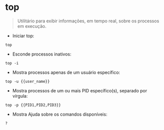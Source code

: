 # top

> Utilitário para exibir informações, em tempo real, sobre os processos em execução.

- Iniciar top:

`top`

- Esconde processos inativos:

`top -i`

- Mostra processos apenas de um usuário específico:

`top -u {{user_name}}`

- Mostra processos de um ou mais PID específico(s), separado por vírgula:

`top -p {{PID1,PID2,PID3}}`

- Mostra Ajuda sobre os comandos disponíveis:

`?`
